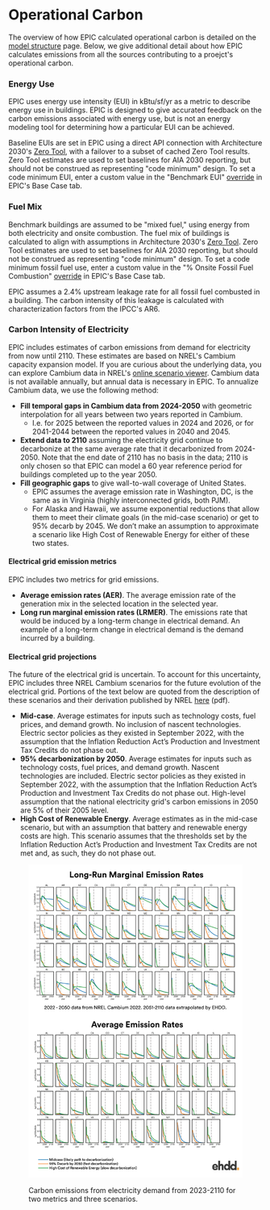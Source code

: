 # Operational Carbon

The overview of how EPIC calculated operational carbon is detailed on the [model structure](carbon-reduction-measures.md#calculating-operational-carbon) page. Below, we give additional detail about how EPIC calculates emissions from all the sources contributing to a proejct's operational carbon.

### Energy Use

EPIC uses energy use intensity (EUI) in kBtu/sf/yr as a metric to describe energy use in buildings. EPIC is designed to give accurated feedback on the carbon emissions associated with energy use, but is not an energy modeling tool for determining how a particular EUI can be achieved.

Baseline EUIs are set in EPIC using a direct API connection with Architecture 2030's [Zero Tool](https://zerotool.org/zerotool/), with a failover to a subset of cached Zero Tool results. Zero Tool estimates are used to set baselines for AIA 2030 reporting, but should not be construed as representing "code minimum" design. To set a code minimum EUI, enter a custom value in the "Benchmark EUI" [override](../users-guide/base-case/overrides.md) in EPIC's Base Case tab.&#x20;

### Fuel Mix

Benchmark buildings are assumed to be "mixed fuel," using energy from both electricity and onsite combustion. The fuel mix of buildings is calculated to align with assumptions in Architecture 2030's [Zero Tool](https://zerotool.org/zerotool/). Zero Tool estimates are used to set baselines for AIA 2030 reporting, but should not be construed as representing "code minimum" design. To set a code minimum fossil fuel use, enter a custom value in the "% Onsite Fossil Fuel Combustion" [override](../users-guide/base-case/overrides.md) in EPIC's Base Case tab.&#x20;

EPIC assumes a 2.4% upstream leakage rate for all fossil fuel combusted in a building. The carbon intensity of this leakage is calculated with characterization factors from the IPCC's AR6.&#x20;

### Carbon Intensity of Electricity

EPIC includes estimates of carbon emissions from demand for electricity from now until 2110. These estimates are based on NREL's Cambium capacity expansion model. If you are curious about the underlying data, you can explore Cambium data in NREL's [online scenario viewer](https://scenarioviewer.nrel.gov/). Cambium data is not available annually, but annual data is necessary in EPIC. To annualize Cambium data, we use the following method:

* **Fill temporal gaps in Cambium data from 2024-2050** with geometric interpolation for all years between two years reported in Cambium.
  * I.e. for 2025 between the reported values in 2024 and 2026, or for 2041-2044 between the reported values in 2040 and 2045.&#x20;
* **Extend data to 2110** assuming the electricity grid continue to decarbonize at the same average rate that it decarbonized from 2024-2050. Note that the end date of 2110 has no basis in the data; 2110 is only chosen so that EPIC can model a 60 year reference period for buildings completed up to the year 2050.&#x20;
* **Fill geographic gaps** to give wall-to-wall coverage of United States.&#x20;
  * EPIC assumes the average emission rate in Washington, DC, is the same as in Virginia (highly interconnected grids, both PJM).&#x20;
  * For Alaska and Hawaii, we assume exponential reductions that allow them to meet their climate goals (in the mid-case scenario) or get to 95% decarb by 2045. We don’t make an assumption to approximate a scenario like High Cost of Renewable Energy for either of these two states.

#### Electrical grid emission metrics

EPIC includes two metrics for grid emissions.

* **Average emission rates (AER)**. The average emission rate of the generation mix in the selected location in the selected year.&#x20;
* **Long run marginal emission rates (LRMER)**. The emissions rate that would be induced by a long-term change in electrical demand. An example of a long-term change in electrical demand is the demand incurred by a building.&#x20;

#### Electrical grid projections

The future of the electrical grid is uncertain. To account for this uncertainty, EPIC includes three NREL Cambium scenarios for the future evolution of the electrical grid. Portions of the text below are quoted from the description of these scenarios and their derivation published by NREL [here](https://www.nrel.gov/docs/fy23osti/84916.pdf) (pdf).

* **Mid-case**. Average estimates for inputs such as technology costs, fuel prices, and demand growth. No inclusion of nascent technologies. Electric sector policies as they existed in September 2022, with the assumption that the Inflation Reduction Act’s Production and Investment Tax Credits do not phase out.
* **95% decarbonization by 2050**. Average estimates for inputs such as technology costs, fuel prices, and demand growth. Nascent technologies are included. Electric sector policies as they existed in September 2022, with the assumption that the Inflation Reduction Act’s Production and Investment Tax Credits do not phase out. High-level assumption that the national electricity grid's carbon emissions in 2050 are 5% of their 2005 level.&#x20;
* **High Cost of Renewable Energy**. Average estimates as in the mid-case scenario, but with an assumption that battery and renewable energy costs are high. This scenario assumes that the thresholds set by the Inflation Reduction Act’s Production and Investment Tax Credits are not met and, as such, they do not phase out.

<figure><img src="../.gitbook/assets/EPIC - LRMER and AER.png" alt=""><figcaption><p>Carbon emissions from electricity demand from 2023-2110 for two metrics and three scenarios.</p></figcaption></figure>

